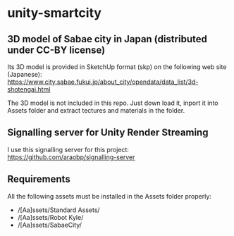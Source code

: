 # unity-smartcity

## 3D model of Sabae city in Japan (distributed under CC-BY license)

Its 3D model is provided in SketchUp format (skp) on the following web site (Japanese): https://www.city.sabae.fukui.jp/about_city/opendata/data_list/3d-shotengai.html

The 3D model is not included in this repo. Just down load it, inport it into Assets folder and extract tectures and materials in the folder.

## Signalling server for Unity Render Streaming

I use this signalling server for this project: https://github.com/araobp/signalling-server

## Requirements

All the following assets must be installed in the Assets folder properly:

- /[Aa]ssets/Standard Assets/
- /[Aa]ssets/Robot Kyle/
- /[Aa]ssets/SabaeCity/
